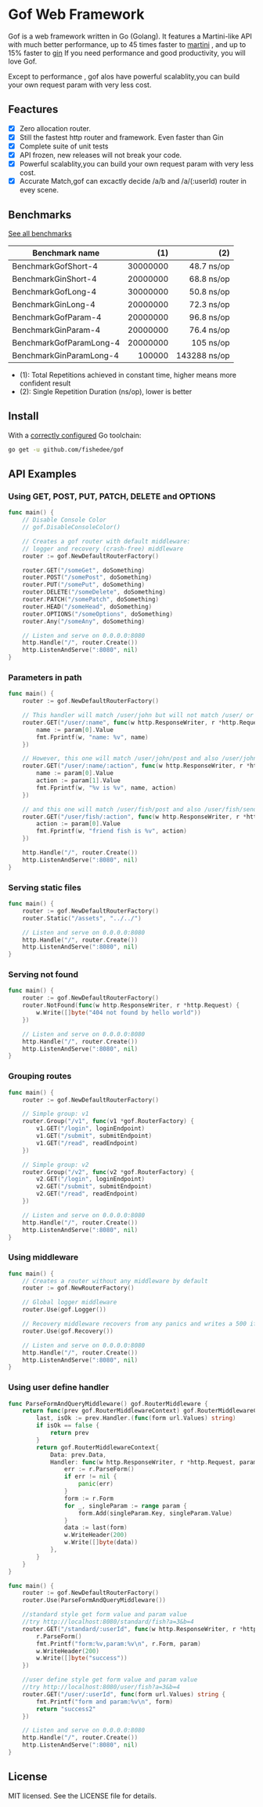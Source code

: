# Gof Web Framework

Gof is a web framework written in Go (Golang). It features a Martini-like API with much better performance, up to 45 times faster to [martini](https://github.com/go-martini/martini) , and  up to 15% faster to [gin](https://github.com/gin-gonic/gin) If you need performance and good productivity, you will love Gof.

Except to performance , gof alos have powerful scalablity,you can build your own request param with very less cost.

## Feactures

- [x] Zero allocation router.
- [x] Still the fastest http router and framework. Even faster than Gin
- [x] Complete suite of unit tests
- [x] API frozen, new releases will not break your code.
- [x] Powerful scalablity,you can build your own request param with very less cost.
- [x] Accurate Match,gof can excactly decide /a/b and /a/(:userId) router in evey scene.

## Benchmarks

[See all benchmarks](/benchmark_test.go)

Benchmark name                              | (1)        | (2)         |
--------------------------------------------|-----------:|------------:|
BenchmarkGofShort-4                  | 30000000  |  48.7 ns/op |
BenchmarkGinShort-4                  | 20000000  |  68.8 ns/op |
BenchmarkGofLong-4                  | 30000000  |   50.8 ns/op |
BenchmarkGinLong-4                  | 20000000  |  72.3 ns/op |
BenchmarkGofParam-4                  | 20000000  |  96.8 ns/op |
BenchmarkGinParam-4                  | 20000000  |  76.4 ns/op |
BenchmarkGofParamLong-4                  | 20000000  |  105  ns/op |
BenchmarkGinParamLong-4                  | 100000  |  143288  ns/op |

- (1): Total Repetitions achieved in constant time, higher means more confident result
- (2): Single Repetition Duration (ns/op), lower is better

## Install

With a [correctly configured](https://golang.org/doc/install#testing) Go toolchain:

```sh
go get -u github.com/fishedee/gof
```

## API Examples

### Using GET, POST, PUT, PATCH, DELETE and OPTIONS

```go
func main() {
    // Disable Console Color
    // gof.DisableConsoleColor()

    // Creates a gof router with default middleware:
    // logger and recovery (crash-free) middleware
    router := gof.NewDefaultRouterFactory()

    router.GET("/someGet", doSomething)
    router.POST("/somePost", doSomething)
    router.PUT("/somePut", doSomething)
    router.DELETE("/someDelete", doSomething)
    router.PATCH("/somePatch", doSomething)
    router.HEAD("/someHead", doSomething)
    router.OPTIONS("/someOptions", doSomething)
    router.Any("/someAny", doSomething)

    // Listen and serve on 0.0.0.0:8080
    http.Handle("/", router.Create())
    http.ListenAndServe(":8080", nil)
}
```

### Parameters in path

```go
func main() {
    router := gof.NewDefaultRouterFactory()

    // This handler will match /user/john but will not match /user/ or /user
    router.GET("/user/:name", func(w http.ResponseWriter, r *http.Request, param gof.RouterParam) {
        name := param[0].Value
        fmt.Fprintf(w, "name: %v", name)
    })

    // However, this one will match /user/john/post and also /user/john/send
    router.GET("/user/:name/:action", func(w http.ResponseWriter, r *http.Request, param gof.RouterParam) {
        name := param[0].Value
        action := param[1].Value
        fmt.Fprintf(w, "%v is %v", name, action)
    })

    // and this one will match /user/fish/post and also /user/fish/send
    router.GET("/user/fish/:action", func(w http.ResponseWriter, r *http.Request, param gof.RouterParam) {
        action := param[0].Value
        fmt.Fprintf(w, "friend fish is %v", action)
    })

    http.Handle("/", router.Create())
    http.ListenAndServe(":8080", nil)
}
```

### Serving static files

```go
func main() {
    router := gof.NewDefaultRouterFactory()
    router.Static("/assets", "../../")

    // Listen and serve on 0.0.0.0:8080
    http.Handle("/", router.Create())
    http.ListenAndServe(":8080", nil)
}
```

### Serving not found

```go
func main() {
    router := gof.NewDefaultRouterFactory()
    router.NotFound(func(w http.ResponseWriter, r *http.Request) {
        w.Write([]byte("404 not found by hello world"))
    })

    // Listen and serve on 0.0.0.0:8080
    http.Handle("/", router.Create())
    http.ListenAndServe(":8080", nil)
}
```

### Grouping routes

```go
func main() {
    router := gof.NewDefaultRouterFactory()

    // Simple group: v1
    router.Group("/v1", func(v1 *gof.RouterFactory) {
        v1.GET("/login", loginEndpoint)
        v1.GET("/submit", submitEndpoint)
        v1.GET("/read", readEndpoint)
    })

    // Simple group: v2
    router.Group("/v2", func(v2 *gof.RouterFactory) {
        v2.GET("/login", loginEndpoint)
        v2.GET("/submit", submitEndpoint)
        v2.GET("/read", readEndpoint)
    })

    // Listen and serve on 0.0.0.0:8080
    http.Handle("/", router.Create())
    http.ListenAndServe(":8080", nil)
}
```


### Using middleware

```go
func main() {
    // Creates a router without any middleware by default
    router := gof.NewRouterFactory()

    // Global logger middleware
    router.Use(gof.Logger())

    // Recovery middleware recovers from any panics and writes a 500 if there was one.
    router.Use(gof.Recovery())

    // Listen and serve on 0.0.0.0:8080
    http.Handle("/", router.Create())
    http.ListenAndServe(":8080", nil)
}
```

### Using user define handler

```go
func ParseFormAndQueryMiddleware() gof.RouterMiddleware {
    return func(prev gof.RouterMiddlewareContext) gof.RouterMiddlewareContext {
        last, isOk := prev.Handler.(func(form url.Values) string)
        if isOk == false {
            return prev
        }
        return gof.RouterMiddlewareContext{
            Data: prev.Data,
            Handler: func(w http.ResponseWriter, r *http.Request, param gof.RouterParam) {
                err := r.ParseForm()
                if err != nil {
                    panic(err)
                }
                form := r.Form
                for _, singleParam := range param {
                    form.Add(singleParam.Key, singleParam.Value)
                }
                data := last(form)
                w.WriteHeader(200)
                w.Write([]byte(data))
            },
        }
    }
}

func main() {
    router := gof.NewDefaultRouterFactory()
    router.Use(ParseFormAndQueryMiddleware())

    //standard style get form value and param value
    //try http://localhost:8080/standard/fish?a=3&b=4
    router.GET("/standard/:userId", func(w http.ResponseWriter, r *http.Request, param gof.RouterParam) {
        r.ParseForm()
        fmt.Printf("form:%v,param:%v\n", r.Form, param)
        w.WriteHeader(200)
        w.Write([]byte("success"))
    })

    //user define style get form value and param value
    //try http://localhost:8080/user/fish?a=3&b=4
    router.GET("/user/:userId", func(form url.Values) string {
        fmt.Printf("form and param:%v\n", form)
        return "success2"
    })

    // Listen and serve on 0.0.0.0:8080
    http.Handle("/", router.Create())
    http.ListenAndServe(":8080", nil)
}
```

## License

MIT licensed. See the LICENSE file for details.